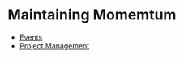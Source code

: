 # Maintaining Momemtum

* [Events](05.1-events.md)
* [Project Management](05.2-project_management.md)